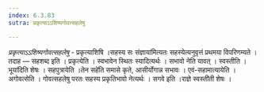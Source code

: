 ```yaml
---
index: 6.3.83
sutra: प्रकृत्याऽऽशिष्यगोवत्सहलेषु

---
```

_प्रकृत्याऽऽशिष्यगोवत्सहलेषु_ - प्रकृत्याशिषि ।सहस्य सः संज्ञाया॑मित्यतः सहस्येत्यनुवृत्तं प्रथमया विपरिणम्यते । तदाह — सहशब्द इति । प्रकृत्येति । स्वभावेन स्थितः स्यादित्यर्थः । सभावो नेति यावत् । स्वस्तीति ।भूया॑दिति शेषः । सहपुत्रायेति ।तेन सहे॑ति समासे कृते, आसीर्योगान्न सभावः । एवं-सहामात्यायेति । अगोवत्सेति । गोवत्सहलेषु परतः सहस्य प्रकृतिभावो नेत्यर्थः । सगवे इति ।राज्ञे स्वस्ती॑ती शेषः ।